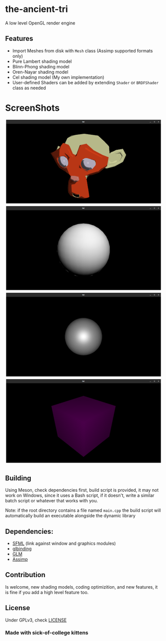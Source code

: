 # the-ancient-tri
A low level OpenGL render engine

## Features
- Import Meshes from disk with ``Mesh`` class (Assimp supported formats only)
- Pure Lambert shading model
- Blinn-Phong shading model
- Oren-Nayar shading model
- Cel shading model (My own implementation)
- User-defined Shaders can be added by extending ``Shader`` or ``BRDFShader`` class as needed

# ScreenShots
![Cel](snaps/Cel-1.png)
![OrenNayer](snaps/Oren-Nayar-1.png)
![BlinnPhong](snaps/Blinn-Phong-1.png)
![Lambert](snaps/Lambert-1.png)

## Building
Using Meson, check dependencies first, build script is provided, it may not work on Windows, since it uses a Bash script, if it doesn't, write a similar batch script or whatever that works with you.

Note: if the root directory contains a file named ```main.cpp``` the build script will automatically build an executable alongside the dynamic library

## Dependencies:
- [SFML](https://www.sfml-dev.org/) (link against window and graphics modules)
- [glbinding](https://github.com/cginternals/glbinding)
- [GLM](https://github.com/g-truc/glm)
- [Assimp](https://github.com/assimp/assimp)

## Contribution
Is welcome, new shading models, coding optimizition, and new features, it is fine if you add a high level feature too.

## License
Under GPLv3, check [LICENSE](./LICENSE.md)

### Made with sick-of-college kittens
